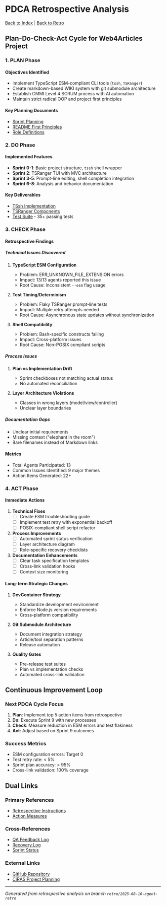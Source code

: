 # PDCA Retrospective Analysis

[Back to Index](../index.md) | [Back to Retro](../scrum.pmo/project.journal/2025-08-10-1030/retro/)

## Plan-Do-Check-Act Cycle for Web4Articles Project

### 1. PLAN Phase

#### Objectives Identified
- Implement TypeScript ESM-compliant CLI tools (`tssh`, `TSRanger`)
- Create markdown-based WIKI system with git submodule architecture
- Establish CMMI Level 4 SCRUM process with AI automation
- Maintain strict radical OOP and project first principles

#### Key Planning Documents
- [Sprint Planning](../scrum.pmo/sprints/sprint-8/planning.md)
- [README First Principles](../README.md#tech-stack-and-project-structure)
- [Role Definitions](../scrum.pmo/roles/)

### 2. DO Phase

#### Implemented Features
- **Sprint 0-1**: Basic project structure, `tssh` shell wrapper
- **Sprint 2**: TSRanger TUI with MVC architecture
- **Sprint 3-5**: Prompt-line editing, shell completion integration
- **Sprint 6-8**: Analysis and behavior documentation

#### Key Deliverables
- [TSsh Implementation](../src/ts/layer3/TSsh.ts)
- [TSRanger Components](../src/ts/layer4/TSRanger.ts)
- [Test Suite](../test/) - 35+ passing tests

### 3. CHECK Phase

#### Retrospective Findings

##### Technical Issues Discovered
1. **TypeScript ESM Configuration**
   - Problem: ERR_UNKNOWN_FILE_EXTENSION errors
   - Impact: 13/13 agents reported this issue
   - Root Cause: Inconsistent `--esm` flag usage

2. **Test Timing/Determinism**
   - Problem: Flaky TSRanger prompt-line tests
   - Impact: Multiple retry attempts needed
   - Root Cause: Asynchronous state updates without synchronization

3. **Shell Compatibility**
   - Problem: Bash-specific constructs failing
   - Impact: Cross-platform issues
   - Root Cause: Non-POSIX compliant scripts

##### Process Issues
1. **Plan vs Implementation Drift**
   - Sprint checkboxes not matching actual status
   - No automated reconciliation

2. **Layer Architecture Violations**
   - Classes in wrong layers (model/view/controller)
   - Unclear layer boundaries

##### Documentation Gaps
- Unclear initial requirements
- Missing context ("elephant in the room")
- Bare filenames instead of Markdown links

#### Metrics
- Total Agents Participated: 13
- Common Issues Identified: 9 major themes
- Action Items Generated: 22+

### 4. ACT Phase

#### Immediate Actions
1. **Technical Fixes**
   - [ ] Create ESM troubleshooting guide
   - [ ] Implement test retry with exponential backoff
   - [ ] POSIX-compliant shell script refactor

2. **Process Improvements**
   - [ ] Automated sprint status verification
   - [ ] Layer architecture diagram
   - [ ] Role-specific recovery checklists

3. **Documentation Enhancements**
   - [ ] Clear task specification templates
   - [ ] Cross-link validation hooks
   - [ ] Context size monitoring

#### Long-term Strategic Changes
1. **DevContainer Strategy**
   - Standardize development environment
   - Enforce Node.js version requirements
   - Cross-platform compatibility

2. **Git Submodule Architecture**
   - Document integration strategy
   - Article/tool separation patterns
   - Release automation

3. **Quality Gates**
   - Pre-release test suites
   - Plan vs implementation checks
   - Automated cross-link validation

## Continuous Improvement Loop

### Next PDCA Cycle Focus
1. **Plan**: Implement top 5 action items from retrospective
2. **Do**: Execute Sprint 9 with new processes
3. **Check**: Measure reduction in ESM errors and test flakiness
4. **Act**: Adjust based on Sprint 9 outcomes

### Success Metrics
- ESM configuration errors: Target 0
- Test retry rate: < 5%
- Sprint plan accuracy: > 95%
- Cross-link validation: 100% coverage

## Dual Links

### Primary References
- [Retrospective Instructions](../scrum.pmo/project.journal/2025-08-10-1030/retro/01.retro-instructions.what.md)
- [Action Measures](../scrum.pmo/project.journal/2025-08-10-1030/retro/99.retro-measures.action.md)

### Cross-References
- [QA Feedback Log](../qa-feedback-log.md)
- [Recovery Log](../recovery.md)
- [Sprint Status](../scrum.pmo/sprints/)

### External Links
- [GitHub Repository](https://github.com/Cerulean-Circle-GmbH/Web4Articles)
- [CIRAS Project Planning](https://www.ciras.org/)

---

*Generated from retrospective analysis on branch `retro/2025-08-10-agent-retro`*